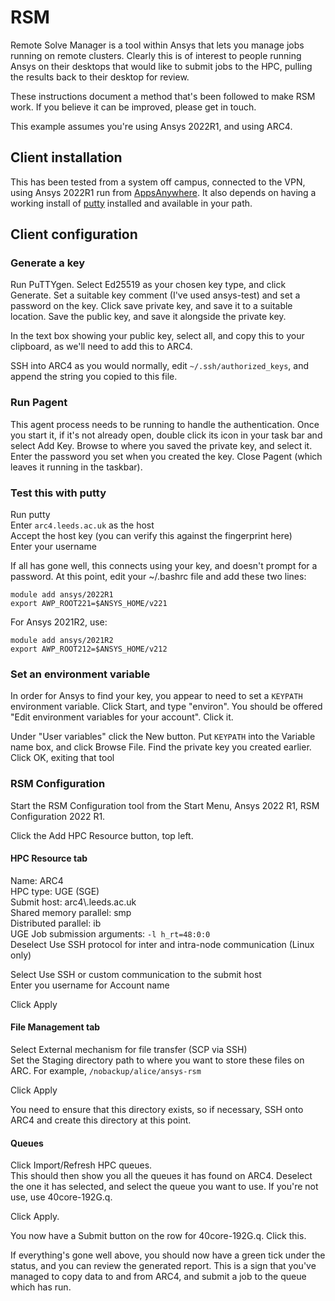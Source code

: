 # RSM

Remote Solve Manager is a tool within Ansys that lets you manage jobs running
on remote clusters.  Clearly this is of interest to people running Ansys on
their desktops that would like to submit jobs to the HPC, pulling the results
back to their desktop for review.

These instructions document a method that's been followed to make RSM work.  If
you believe it can be improved, please get in touch.

This example assumes you're using Ansys 2022R1, and using ARC4.

## Client installation

This has been tested from a system off campus, connected to the VPN, using
Ansys 2022R1 run from [AppsAnywhere](https://appsanywhere.leeds.ac.uk).  It
also depends on having a working install of [putty](https://www.putty.org) installed and available in
your path.

## Client configuration

### Generate a key

Run PuTTYgen.  Select Ed25519 as your chosen key type, and click Generate.  Set
a suitable key comment (I've used ansys-test) and set a password on the key.
Click save private key, and save it to a suitable location.  Save the public
key, and save it alongside the private key.

In the text box showing your public key, select all, and copy this to your
clipboard, as we'll need to add this to ARC4.

SSH into ARC4 as you would normally, edit `~/.ssh/authorized_keys`, and append
the string you copied to this file.

### Run Pagent

This agent process needs to be running to handle the authentication.  Once you
start it, if it's not already open, double click its icon in your task bar and
select Add Key.  Browse to where you saved the private key, and select it.
Enter the password you set when you created the key.  Close Pagent (which
leaves it running in the taskbar).

### Test this with putty

Run putty
\
Enter `arc4.leeds.ac.uk` as the host
\
Accept the host key (you can verify this against the fingerprint here)
\
Enter your username

If all has gone well, this connects using your key, and doesn't prompt for a
password.  At this point, edit your ~/.bashrc file and add these two lines:

```
module add ansys/2022R1
export AWP_ROOT221=$ANSYS_HOME/v221
```

For Ansys 2021R2, use:
```
module add ansys/2021R2
export AWP_ROOT212=$ANSYS_HOME/v212
```

### Set an environment variable

In order for Ansys to find your key, you appear to need to set a `KEYPATH`
environment variable.  Click Start, and type "environ".  You should be offered
"Edit environment variables for your account".  Click it.

Under "User variables" click the New button.  Put `KEYPATH` into the Variable
name box, and click Browse File.  Find the private key you created earlier.
Click OK, exiting that tool

### RSM Configuration

Start the RSM Configuration tool from the Start Menu, Ansys 2022 R1, RSM
Configuration 2022 R1.

Click the Add HPC Resource button, top left.

#### HPC Resource tab

Name: ARC4
\
HPC type: UGE (SGE)
\
Submit host: arc4\\.leeds.ac.uk
\
Shared memory parallel: smp
\
Distributed parallel: ib
\
UGE Job submission arguments: `-l h_rt=48:0:0`
\
Deselect Use SSH protocol for inter and intra-node communication (Linux only)

Select Use SSH or custom communication to the submit host
\
Enter you username for Account name

Click Apply

#### File Management tab

Select External mechanism for file transfer (SCP via SSH)
\
Set the Staging directory path to where you want to store these files on ARC.
For example, `/nobackup/alice/ansys-rsm`

Click Apply

You need to ensure that this directory exists, so if necessary, SSH onto ARC4
and create this directory at this point.

#### Queues

Click Import/Refresh HPC queues.
\
This should then show you all the queues it has found on ARC4.  Deselect the
one it has selected, and select the queue you want to use.  If you're not use,
use 40core-192G.q.

Click Apply.

You now have a Submit button on the row for 40core-192G.q.  Click this.

If everything's gone well above, you should now have a green tick under the
status, and you can review the generated report.  This is a sign that you've
managed to copy data to and from ARC4, and submit a job to the queue which has
run.
